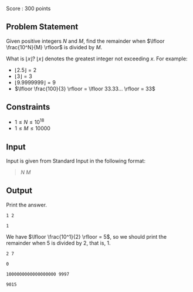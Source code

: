 Score : $300$ points

## Problem Statement

Given positive integers $N$ and $M$, find the remainder when $\lfloor \frac{10^N}{M} \rfloor$ is divided by $M$.

 What is $\lfloor x \rfloor$? 
$\lfloor x \rfloor$ denotes the greatest integer not exceeding $x$. For example:

- $\lfloor 2.5 \rfloor = 2$
- $\lfloor 3 \rfloor = 3$
- $\lfloor 9.9999999 \rfloor = 9$
- $\lfloor \frac{100}{3} \rfloor = \lfloor 33.33... \rfloor = 33$

## Constraints

- $1 \leq N \leq 10^{18}$
- $1 \leq M \leq 10000$

## Input

Input is given from Standard Input in the following format:

> $N$ $M$

## Output

Print the answer.

```input1
1 2
```

```output1
1
```

We have $\lfloor \frac{10^1}{2} \rfloor = 5$, so we should print the remainder when $5$ is divided by $2$, that is, $1$.

```input2
2 7
```

```output2
0
```

```input3
1000000000000000000 9997
```

```output3
9015
```